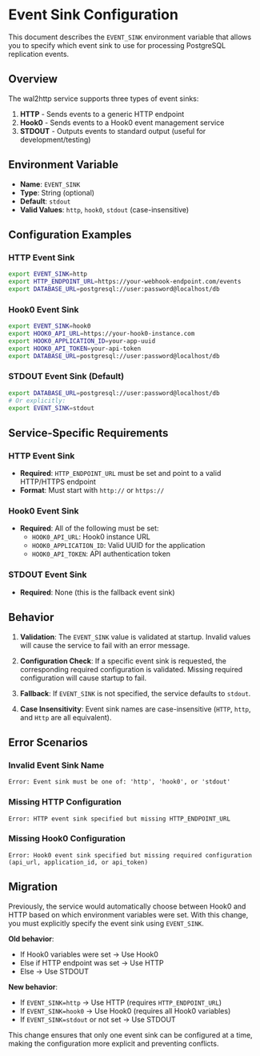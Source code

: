 # Event Sink Configuration

This document describes the `EVENT_SINK` environment variable that allows you to specify which event sink to use for processing PostgreSQL replication events.

## Overview

The wal2http service supports three types of event sinks:

1. **HTTP** - Sends events to a generic HTTP endpoint
2. **Hook0** - Sends events to a Hook0 event management service
3. **STDOUT** - Outputs events to standard output (useful for development/testing)

## Environment Variable

- **Name**: `EVENT_SINK`
- **Type**: String (optional)
- **Default**: `stdout`
- **Valid Values**: `http`, `hook0`, `stdout` (case-insensitive)

## Configuration Examples

### HTTP Event Sink

```bash
export EVENT_SINK=http
export HTTP_ENDPOINT_URL=https://your-webhook-endpoint.com/events
export DATABASE_URL=postgresql://user:password@localhost/db
```

### Hook0 Event Sink

```bash
export EVENT_SINK=hook0
export HOOK0_API_URL=https://your-hook0-instance.com
export HOOK0_APPLICATION_ID=your-app-uuid
export HOOK0_API_TOKEN=your-api-token
export DATABASE_URL=postgresql://user:password@localhost/db
```

### STDOUT Event Sink (Default)

```bash
export DATABASE_URL=postgresql://user:password@localhost/db
# Or explicitly:
export EVENT_SINK=stdout
```

## Service-Specific Requirements

### HTTP Event Sink
- **Required**: `HTTP_ENDPOINT_URL` must be set and point to a valid HTTP/HTTPS endpoint
- **Format**: Must start with `http://` or `https://`

### Hook0 Event Sink
- **Required**: All of the following must be set:
  - `HOOK0_API_URL`: Hook0 instance URL
  - `HOOK0_APPLICATION_ID`: Valid UUID for the application
  - `HOOK0_API_TOKEN`: API authentication token

### STDOUT Event Sink
- **Required**: None (this is the fallback event sink)

## Behavior

1. **Validation**: The `EVENT_SINK` value is validated at startup. Invalid values will cause the service to fail with an error message.

2. **Configuration Check**: If a specific event sink is requested, the corresponding required configuration is validated. Missing required configuration will cause startup to fail.

3. **Fallback**: If `EVENT_SINK` is not specified, the service defaults to `stdout`.

4. **Case Insensitivity**: Event sink names are case-insensitive (`HTTP`, `http`, and `Http` are all equivalent).

## Error Scenarios

### Invalid Event Sink Name
```
Error: Event sink must be one of: 'http', 'hook0', or 'stdout'
```

### Missing HTTP Configuration
```
Error: HTTP event sink specified but missing HTTP_ENDPOINT_URL
```

### Missing Hook0 Configuration
```
Error: Hook0 event sink specified but missing required configuration (api_url, application_id, or api_token)
```

## Migration

Previously, the service would automatically choose between Hook0 and HTTP based on which environment variables were set. With this change, you must explicitly specify the event sink using `EVENT_SINK`.

**Old behavior**:
- If Hook0 variables were set → Use Hook0
- Else if HTTP endpoint was set → Use HTTP
- Else → Use STDOUT

**New behavior**:
- If `EVENT_SINK=http` → Use HTTP (requires `HTTP_ENDPOINT_URL`)
- If `EVENT_SINK=hook0` → Use Hook0 (requires all Hook0 variables)
- If `EVENT_SINK=stdout` or not set → Use STDOUT

This change ensures that only one event sink can be configured at a time, making the configuration more explicit and preventing conflicts.